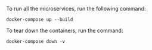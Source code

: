 To run all the microservices, run the following command:

```
docker-compose up --build
```

To tear down the containers, run the command:

```
docker-compose down -v
```

